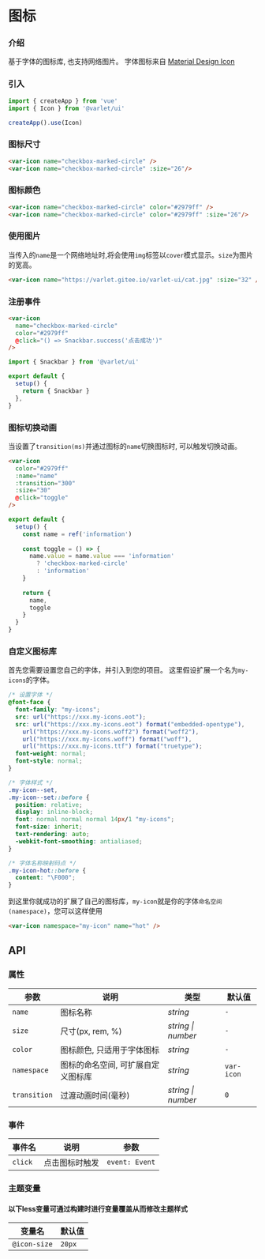 # 图标

### 介绍
基于字体的图标库, 也支持网络图片。
字体图标来自 [Material Design Icon](https://materialdesignicons.com/)

### 引入

```js
import { createApp } from 'vue'
import { Icon } from '@varlet/ui'

createApp().use(Icon)
```

### 图标尺寸

```html
<var-icon name="checkbox-marked-circle" />
<var-icon name="checkbox-marked-circle" :size="26"/>
```

### 图标颜色

```html
<var-icon name="checkbox-marked-circle" color="#2979ff" />
<var-icon name="checkbox-marked-circle" color="#2979ff" :size="26"/>
```

### 使用图片

当传入的`name`是一个网络地址时,将会使用`img`标签以`cover`模式显示。`size`为图片的宽高。

```html
<var-icon name="https://varlet.gitee.io/varlet-ui/cat.jpg" :size="32" />
```

### 注册事件

```html
<var-icon 
  name="checkbox-marked-circle"
  color="#2979ff"
  @click="() => Snackbar.success('点击成功')" 
/>
```

```js
import { Snackbar } from '@varlet/ui'

export default {
  setup() {
    return { Snackbar }
  },
}
```

### 图标切换动画

当设置了`transition(ms)`并通过图标的`name`切换图标时, 可以触发切换动画。

```html
<var-icon 
  color="#2979ff"
  :name="name" 
  :transition="300" 
  :size="30" 
  @click="toggle"
/>
```

```js
export default {
  setup() {
    const name = ref('information')
    
    const toggle = () => {
      name.value = name.value === 'information' 
        ? 'checkbox-marked-circle' 
        : 'information'
    }
    
    return {
      name,
      toggle
    }
  }
}
```

### 自定义图标库
首先您需要设置您自己的字体，并引入到您的项目。
这里假设扩展一个名为`my-icons`的字体。

```css
/* 设置字体 */
@font-face {
  font-family: "my-icons";
  src: url("https://xxx.my-icons.eot");
  src: url("https://xxx.my-icons.eot") format("embedded-opentype"), 
    url("https://xxx.my-icons.woff2") format("woff2"), 
    url("https://xxx.my-icons.woff") format("woff"), 
    url("https://xxx.my-icons.ttf") format("truetype");
  font-weight: normal;
  font-style: normal;
}

/* 字体样式 */
.my-icon--set,
.my-icon--set::before {
  position: relative;
  display: inline-block;
  font: normal normal normal 14px/1 "my-icons";
  font-size: inherit;
  text-rendering: auto;
  -webkit-font-smoothing: antialiased;
}

/* 字体名称映射码点 */
.my-icon-hot::before {
  content: "\F000";
}
```

到这里你就成功的扩展了自己的图标库，`my-icon`就是你的字体`命名空间(namespace)`，您可以这样使用

```html
<var-icon namespace="my-icon" name="hot" />
```

## API

### 属性

| 参数 | 说明 | 类型 | 默认值 | 
| --- | --- | --- | --- | 
| `name` | 图标名称 | _string_ | `-` |
| `size` | 尺寸(px, rem, %) | _string \| number_ | `-` |
| `color` | 图标颜色, 只适用于字体图标 | _string_ | `-` |  
| `namespace` | 图标的命名空间, 可扩展自定义图标库 |  _string_ | `var-icon` |
| `transition` | 过渡动画时间(毫秒) |  _string \| number_ | `0` |

### 事件

| 事件名 | 说明 | 参数 |
| --- | --- | --- |
| `click` | 点击图标时触发 | `event: Event` |

### 主题变量
#### 以下less变量可通过构建时进行变量覆盖从而修改主题样式

| 变量名 | 默认值 |
| --- | --- |
| `@icon-size` | `20px` |